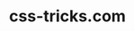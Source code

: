---
layout: post
title: "css-tricks.com"
siteurl: http://css-tricks.com
categories: Community
twitter: Real_CSS_Tricks
---